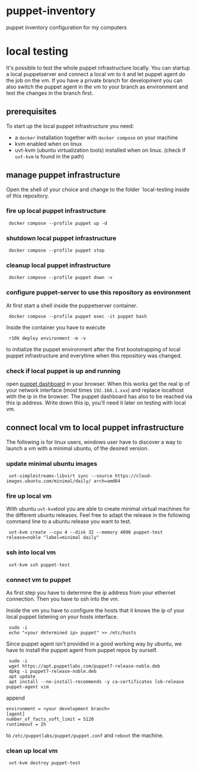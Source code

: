 # puppet-inventory
puppet inventory configuration for my computers

# local testing
It's possible to test the whole puppet infrastructure locally. You can
startup a local puppetserver and connect a local vm to it and let puppet
agent do the job on the vm. If you have a private branch for development
you can also switch the puppet agent in the vm to your branch as environment
and test the changes in the branch first.

## prerequisites
To start up the local puppet infrastructure you need:
* a `docker` installation together with `docker compose` on your machine
* kvm enabled when on linux
* uvt-kvm (ubuntu virtualization tools) installed when on linux. (check if
  `uvt-kvm` is found in the path)

## manage puppet infrastructure
Open the shell of your choice and change to the folder `local-testing inside
of this repository.

### fire up local puppet infrastructure
```shell
 docker compose --profile puppet up -d
```

### shutdown local puppet infrastructure
```shell
 docker compose --profile puppet stop
```

### cleanup local puppet infrastructure
```shell
 docker compose --profile puppet down -v
```

### configure puppet-server to use this repository as environment
At first start a shell inside the puppetserver container.

```shell
 docker compose --profile puppet exec -it puppet bash
```

Inside the container you have to execute

```shell
 r10k deploy environment -m -v
```

to initialize the puppet environment after the first bootstrapping
of local puppet infrastructure and everytime when this repository
was changed.

### check if local puppet is up and running
open [puppet dashboard](http://localhost:8088) in your browser. When this
works get the real ip of your network interface (most times `192.168.1.xxx`)
and replace localhost wtih the ip in the browser. The puppet dashboard has
also to be reached via this ip address. Write down this ip, you'll need it
later on testing with local vm.

## connect local vm to local puppet infrastructure
The following is for linux users, windows user have to discover a way to
launch a vm with a minimal ubuntu, of the desired version.

### update minimal ubuntu images
```shell
 uvt-simplestreams-libvirt sync --source https://cloud-images.ubuntu.com/minimal/daily/ arch=amd64
```

### fire up local vm
With ubuntu `uvt-kvm`tool you are able to create minimal virtual machines for the
different ubuntu releases. Feel free to adapt the release in the following command line
to a ubuntu release you want to test.

```shell
 uvt-kvm create --cpu 4 --disk 32 --memory 4096 puppet-test release=noble "label=minimal daily"
```

### ssh into local vm
```shell
 uvt-kvm ssh puppet-test
```

### connect vm to puppet
As first step you have to determine the ip address from your ethernet connection. Then
you have to ssh into the vm.

Inside the vm you have to configure the hosts that it knows the ip of your local puppet
listening on your hosts interface.

```shell
 sudo -i
 echo "<your determined ip> puppet" >> /etc/hosts
```

Since puppet agent isn't provided in a good working way by ubuntu, we have to install the
puppet agent from puppet repos by ourself.

```shell
 sudo -i
 wget https://apt.puppetlabs.com/puppet7-release-noble.deb
 dpkg -i puppet7-release-noble.deb
 apt update
 apt install --no-install-recommends -y ca-certificates lsb-release puppet-agent vim
```

append

```
environment = <your development branch>
[agent]
number_of_facts_soft_limit = 5120
runtimeout = 2h
```

to `/etc/puppetlabs/puppet/puppet.conf` and `reboot` the machine.

### clean up local vm

```shell
 uvt-kvm destroy puppet-test
```

